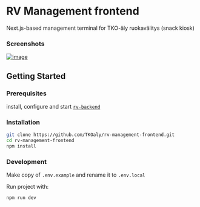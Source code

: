 # RV Management frontend

Next.js-based management terminal for TKO-äly ruokavälitys (snack kiosk)

### Screenshots

[![image](https://github.com/TKOaly/rv-management-frontend/assets/56773501/6a007a0e-31b1-4619-b73f-0504ef298bbd)]()

## Getting Started

### Prerequisites

install, configure and start [`rv-backend`](https://github.com/TKOaly/rv-backend)

### Installation

```bash
git clone https://github.com/TKOaly/rv-management-frontend.git
cd rv-management-frontend
npm install
```

### Development

Make copy of `.env.example` and rename it to `.env.local`

Run project with:

```bash
npm run dev
```
